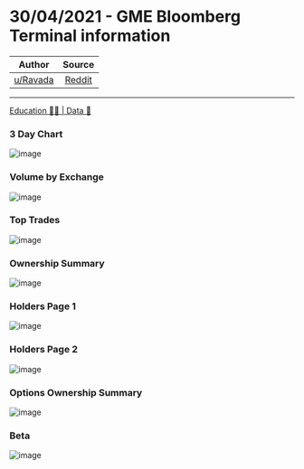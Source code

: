 30/04/2021 - GME Bloomberg Terminal information
===============================================

| Author      | Source | 
|  :----:     |    :----:   |        
| [u/Ravada](https://www.reddit.com/user/Ravada/) | [Reddit](https://www.reddit.com/r/Superstonk/comments/n231ui/30042021_gme_bloomberg_terminal_information/) |

---

[Education 👨‍🏫 | Data 🔢](https://www.reddit.com/r/Superstonk/search?q=flair_name%3A%22Education%20%F0%9F%91%A8%E2%80%8D%F0%9F%8F%AB%20%7C%20Data%20%F0%9F%94%A2%22&restrict_sr=1)

### 3 Day Chart 

![image](https://user-images.githubusercontent.com/82035192/127668334-db7ab8bd-0703-4d71-b9d4-88deaeba8035.png)

### Volume by Exchange

![image](https://user-images.githubusercontent.com/82035192/127668346-6de4e7c0-fff9-4c6c-a448-35de9f1ae66e.png)

### Top Trades

![image](https://user-images.githubusercontent.com/82035192/127668362-bde8e988-a75f-452e-814c-a61d1112a50b.png)

### Ownership Summary

![image](https://user-images.githubusercontent.com/82035192/127668377-9cba34a8-3009-4a93-a667-3e1c43725574.png)

### Holders Page 1

![image](https://user-images.githubusercontent.com/82035192/127668395-b5451442-5fe8-4778-90de-3b39790b5b34.png)

### Holders Page 2

![image](https://user-images.githubusercontent.com/82035192/127668422-55edf544-6900-4455-8196-74ed0902e2ad.png)

### Options Ownership Summary

![image](https://user-images.githubusercontent.com/82035192/127668451-9526fd7f-9f54-4fb4-9139-14bce06cc04f.png)

### Beta

![image](https://user-images.githubusercontent.com/82035192/127668469-1e531c04-efd7-4b23-98ae-424b881f84d4.png)
